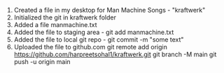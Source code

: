 1) Created a file in my desktop for Man Machine Songs - "kraftwerk"
2) Initialized the git in kraftwerk folder
3) Added a file manmachine.txt
4) Added the file to staging area - git add manmachine.txt
5) Added the file to local git repo - git commit -m "some text"
6) Uploaded the file to github.com
  git remote add origin https://github.com/harpreetsohal1/kraftwerk.git
  git branch -M main
  git push -u origin main 
